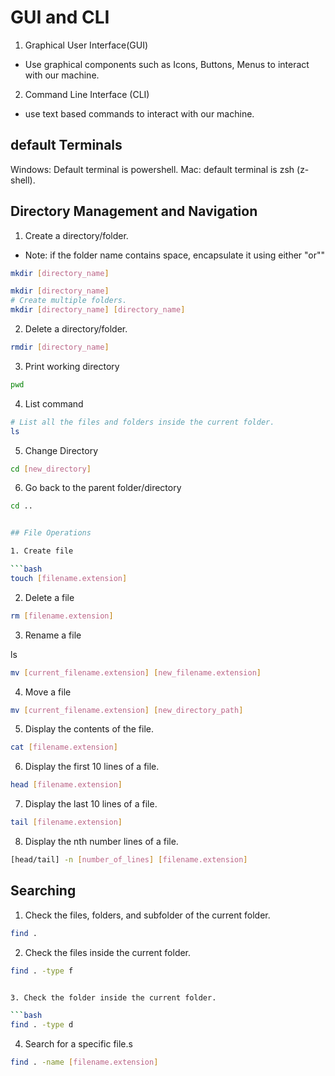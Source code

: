 # GUI and CLI

1. Graphical User Interface(GUI)

- Use graphical components such as Icons, Buttons, Menus to interact with our machine.

2. Command Line Interface (CLI)

- use text based commands to interact with our machine.

## default Terminals

Windows: Default terminal is powershell.
Mac: default terminal is zsh (z-shell).

## Directory Management and Navigation

1. Create a directory/folder.

- Note: if the folder name contains space, encapsulate it using either "or""

```bash
mkdir [directory_name]
```

```bash
mkdir [directory_name]
# Create multiple folders.
mkdir [directory_name] [directory_name]
```

2. Delete a directory/folder.

```bash
rmdir [directory_name]
```

3. Print working directory

```bash
pwd
```

4. List command

```bash
# List all the files and folders inside the current folder.
ls
```

5. Change Directory

```bash
cd [new_directory]
```

6. Go back to the parent folder/directory

````bash
cd ..


## File Operations

1. Create file

```bash
touch [filename.extension]
````

2. Delete a file

```bash
rm [filename.extension]
```

3. Rename a file

ls

```bash
mv [current_filename.extension] [new_filename.extension]
```

4. Move a file

```bash
mv [current_filename.extension] [new_directory_path]
```

5. Display the contents of the file.

```bash
cat [filename.extension]
```

6. Display the first 10 lines of a file.

```bash
head [filename.extension]
```

7. Display the last 10 lines of a file.

```bash
tail [filename.extension]
```

8. Display the nth number lines of a file.

```bash
[head/tail] -n [number_of_lines] [filename.extension]
```

## Searching

1. Check the files, folders, and subfolder of the current folder.

```bash
find .
```

2. Check the files inside the current folder.

````bash
find . -type f


3. Check the folder inside the current folder.

```bash
find . -type d
````

4. Search for a specific file.s

```bash
find . -name [filename.extension]
```
